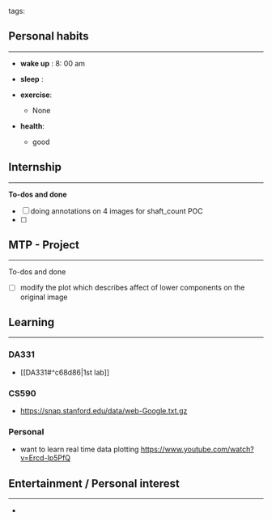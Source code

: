 tags: 
## Personal habits
--- 

- **wake up** : 8: 00 am

- **sleep** :

-  **exercise**:
	- None

-  **health**: 
	- good



## Internship 
---
**To-dos and done**
- [ ] doing annotations on 4 images for shaft_count POC
- [ ] 

## MTP - Project
--- 
To-dos and done
- [ ] modify the plot which describes affect of lower components on the original image



## Learning
---
### DA331
- [[DA331#^c68d86|1st lab]] 

### CS590
- https://snap.stanford.edu/data/web-Google.txt.gz

### Personal
- want to learn real time data plotting https://www.youtube.com/watch?v=Ercd-Ip5PfQ

## Entertainment / Personal interest
---
- 